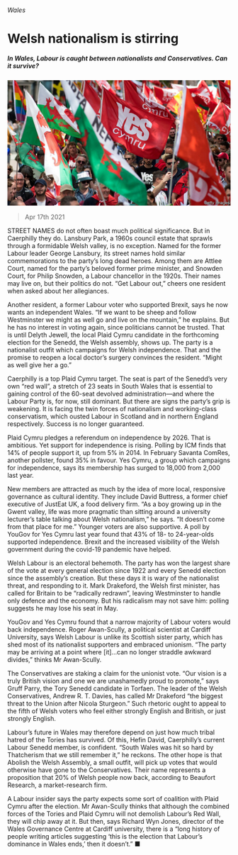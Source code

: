 ###### Wales

# Welsh nationalism is stirring 

##### In Wales, Labour is caught between nationalists and Conservatives. Can it survive? 

![image](images/20210417_brp503.jpg) 

> Apr 17th 2021 

STREET NAMES do not often boast much political significance. But in Caerphilly they do. Lansbury Park, a 1960s council estate that sprawls through a formidable Welsh valley, is no exception. Named for the former Labour leader George Lansbury, its street names hold similar commemorations to the party’s long dead heroes. Among them are Attlee Court, named for the party’s beloved former prime minister, and Snowden Court, for Philip Snowden, a Labour chancellor in the 1920s. Their names may live on, but their politics do not. “Get Labour out,” cheers one resident when asked about her allegiances.

Another resident, a former Labour voter who supported Brexit, says he now wants an independent Wales. “If we want to be sheep and follow Westminster we might as well go and live on the mountain,” he explains. But he has no interest in voting again, since politicians cannot be trusted. That is until Delyth Jewell, the local Plaid Cymru candidate in the forthcoming election for the Senedd, the Welsh assembly, shows up. The party is a nationalist outfit which campaigns for Welsh independence. That and the promise to reopen a local doctor’s surgery convinces the resident. “Might as well give her a go.”


Caerphilly is a top Plaid Cymru target. The seat is part of the Senedd’s very own “red wall”, a stretch of 23 seats in South Wales that is essential to gaining control of the 60-seat devolved administration—and where the Labour Party is, for now, still dominant. But there are signs the party’s grip is weakening. It is facing the twin forces of nationalism and working-class conservatism, which ousted Labour in Scotland and in northern England respectively. Success is no longer guaranteed.

Plaid Cymru pledges a referendum on independence by 2026. That is ambitious. Yet support for independence is rising. Polling by ICM finds that 14% of people support it, up from 5% in 2014. In February Savanta ComRes, another pollster, found 35% in favour. Yes Cymru, a group which campaigns for independence, says its membership has surged to 18,000 from 2,000 last year.

New members are attracted as much by the idea of more local, responsive governance as cultural identity. They include David Buttress, a former chief executive of JustEat UK, a food delivery firm. “As a boy growing up in the Gwent valley, life was more pragmatic than sitting around a university lecturer’s table talking about Welsh nationalism,” he says. “It doesn’t come from that place for me.” Younger voters are also supportive. A poll by YouGov for Yes Cymru last year found that 43% of 18- to 24-year-olds supported independence. Brexit and the increased visibility of the Welsh government during the covid-19 pandemic have helped.

Welsh Labour is an electoral behemoth. The party has won the largest share of the vote at every general election since 1922 and every Senedd election since the assembly’s creation. But these days it is wary of the nationalist threat, and responding to it. Mark Drakeford, the Welsh first minister, has called for Britain to be “radically redrawn”, leaving Westminster to handle only defence and the economy. But his radicalism may not save him: polling suggests he may lose his seat in May.

YouGov and Yes Cymru found that a narrow majority of Labour voters would back independence. Roger Awan-Scully, a political scientist at Cardiff University, says Welsh Labour is unlike its Scottish sister party, which has shed most of its nationalist supporters and embraced unionism. “The party may be arriving at a point where [it]…can no longer straddle awkward divides,” thinks Mr Awan-Scully.

The Conservatives are staking a claim for the unionist vote. “Our vision is a truly British vision and one we are unashamedly proud to promote,” says Gruff Parry, the Tory Senedd candidate in Torfaen. The leader of the Welsh Conservatives, Andrew R. T. Davies, has called Mr Drakeford “the biggest threat to the Union after Nicola Sturgeon.” Such rhetoric ought to appeal to the fifth of Welsh voters who feel either strongly English and British, or just strongly English.

Labour’s future in Wales may therefore depend on just how much tribal hatred of the Tories has survived. Of this, Hefin David, Caerphilly’s current Labour Senedd member, is confident. “South Wales was hit so hard by Thatcherism that we still remember it,” he reckons. The other hope is that Abolish the Welsh Assembly, a small outfit, will pick up votes that would otherwise have gone to the Conservatives. Their name represents a proposition that 20% of Welsh people now back, according to Beaufort Research, a market-research firm.

A Labour insider says the party expects some sort of coalition with Plaid Cymru after the election. Mr Awan-Scully thinks that although the combined forces of the Tories and Plaid Cymru will not demolish Labour’s Red Wall, they will chip away at it. But then, says Richard Wyn Jones, director of the Wales Governance Centre at Cardiff university, there is a “long history of people writing articles suggesting ‘this is the election that Labour’s dominance in Wales ends,’ then it doesn’t.” ■

